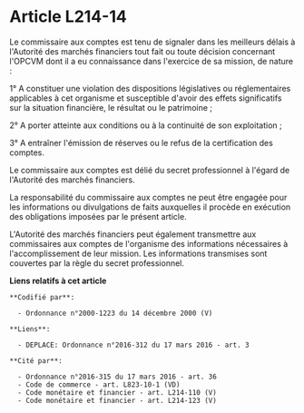 # Article L214-14

Le commissaire aux comptes est tenu de signaler dans les meilleurs délais à l'Autorité des marchés financiers tout fait ou
toute décision concernant l'OPCVM dont il a eu connaissance dans l'exercice de sa mission, de nature : 

1° A constituer une violation des dispositions législatives ou réglementaires applicables à cet organisme et susceptible
d'avoir des effets significatifs sur la situation financière, le résultat ou le patrimoine ; 

2° A porter atteinte aux conditions ou à la continuité de son exploitation ; 

3° A entraîner l'émission de réserves ou le refus de la certification des comptes. 

Le commissaire aux comptes est délié du secret professionnel à l'égard de l'Autorité des marchés financiers. 

La responsabilité du commissaire aux comptes ne peut être engagée pour les informations ou divulgations de faits auxquelles
il procède en exécution des obligations imposées par le présent article. 

L'Autorité des marchés financiers peut également transmettre aux commissaires aux comptes de l'organisme des informations
nécessaires à l'accomplissement de leur mission. Les informations transmises sont couvertes par la règle du secret
professionnel.

**Liens relatifs à cet article**

	**Codifié par**:

	  - Ordonnance n°2000-1223 du 14 décembre 2000 (V)

	**Liens**:

	  - DEPLACE: Ordonnance n°2016-312 du 17 mars 2016 - art. 3

	**Cité par**:

	  - Ordonnance n°2016-315 du 17 mars 2016 - art. 36
	  - Code de commerce - art. L823-10-1 (VD)
	  - Code monétaire et financier - art. L214-110 (V)
	  - Code monétaire et financier - art. L214-123 (V)
